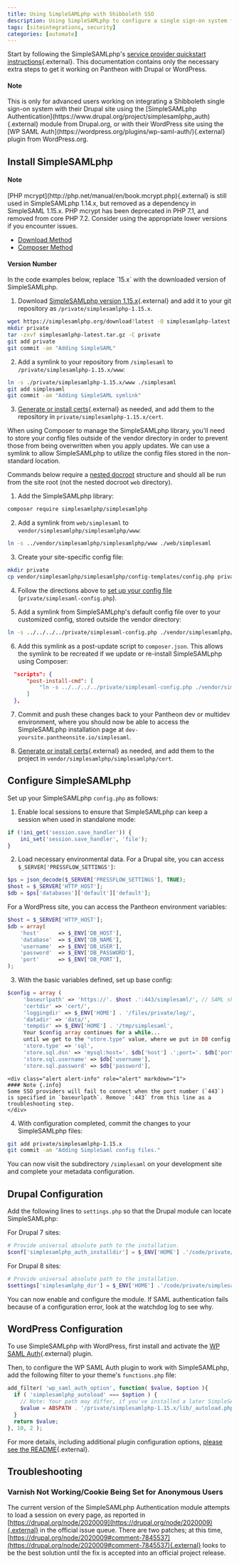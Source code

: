 ```yaml
---
title: Using SimpleSAMLphp with Shibboleth SSO
description: Using SimpleSAMLphp to configure a single sign-on system for your Drupal or WordPress site.
tags: [siteintegrations, security]
categories: [automate]
---
```

Start by following the SimpleSAMLphp's [service provider quickstart instructions](https://simplesamlphp.org/docs/1.15/simplesamlphp-sp){.external}. This documentation contains only the necessary extra steps to get it working on Pantheon with Drupal or WordPress.

<div class="alert alert-info" role="alert">
  <h4 class="info">Note</h4>
  <p markdown="1">This is only for advanced users working on integrating a Shibboleth single sign-on system with their Drupal site using the [SimpleSAMLphp Authentication](https://www.drupal.org/project/simplesamlphp_auth){.external} module from Drupal.org, or with their WordPress site using the [WP SAML Auth](https://wordpress.org/plugins/wp-saml-auth/){.external} plugin from WordPress.org.</p>
</div>

## Install SimpleSAMLphp

<div class="alert alert-info" role="alert">
<h4 class="info">Note</h4>
<p markdown="1">[PHP mcrypt](http://php.net/manual/en/book.mcrypt.php){.external} is still used in SimpleSAMLphp 1.14.x, but removed as a dependency in SimpleSAML 1.15.x. PHP mcrypt has been deprecated in PHP 7.1, and removed from core PHP 7.2. Consider using the appropriate lower versions if you encounter issues.
</p></div>


<!-- Nav tabs -->
<ul class="nav nav-tabs" role="tablist">
  <!-- Active tab -->
  <li id="tab-1-id" role="presentation" class="active"><a href="#tab-1-anchor" aria-controls="tab-1-anchor" role="tab" data-toggle="tab">Download Method</a></li>

  <!-- 2nd Tab Nav -->
  <li id="tab-2-id" role="presentation"><a href="#tab-2-anchor" aria-controls="tab-2-anchor" role="tab" data-toggle="tab">Composer Method</a></li>

</ul>

<!-- Tab panes -->
<div class="tab-content">
<!-- Active pane content -->
<div role="tabpanel" class="tab-pane active" id="tab-1-anchor" markdown="1">

<div class="alert alert-export" role="alert">
<h4 class="info">Version Number</h4>
<p markdown="1">In the code examples below, replace `15.x` with the downloaded version of SimpleSAMLphp.
</p>
</div>

1. Download [SimpleSAMLphp version 1.15.x](https://simplesamlphp.org/){.external} and add it to your git repository as `/private/simplesamlphp-1.15.x`.

  ```bash
  wget https://simplesamlphp.org/download?latest -O simplesamlphp-latest.tar.gz
  mkdir private
  tar -zxvf simplesamlphp-latest.tar.gz -C private
  git add private
  git commit -am "Adding SimpleSAML"
  ```

2. Add a symlink to your repository from `/simplesaml` to `/private/simplesamlphp-1.15.x/www`:

  ```bash
  ln -s ./private/simplesamlphp-1.15.x/www ./simplesaml
  git add simplesaml
  git commit -am "Adding SimpleSAML symlink"
  ```

3. [Generate or install certs](https://simplesamlphp.org/docs/1.9/simplesamlphp-sp#section_1_1){.external} as needed, and add them to the repository in `private/simplesamlphp-1.15.x/cert`.
</div>

<!-- 2nd pane content -->
<div role="tabpanel" class="tab-pane" id="tab-2-anchor" markdown="1">
When using Composer to manage the SimpleSAMLphp library, you'll need to store your config files outside of the vendor directory in order to prevent those from being overwritten when you apply updates. We can use a symlink to allow SimpleSAMLphp to utilize the config files stored in the non-standard location.

Commands below require a [nested docroot](/docs/nested-docroot/) structure and should all be run from the site root (not the nested docroot `web` directory).

1. Add the SimpleSAMLphp library:

 ```bash
 composer require simplesamlphp/simplesamlphp
 ```

2. Add a symlink from `web/simplesaml` to `vendor/simplesamlphp/simplesamlphp/www`:

 ```bash
 ln -s ../vendor/simplesamlphp/simplesamlphp/www ./web/simplesaml
 ```

3. Create your site-specific config file:

 ```bash
 mkdir private
 cp vendor/simplesamlphp/simplesamlphp/config-templates/config.php private/simplesaml-config.php
 ```

4. Follow the directions above to [set up your config file](#configure-simplesamlphp) (`private/simplesaml-config.php`).

5. Add a symlink from SimpleSAMLphp's default config file over to your customized config, stored outside the vendor directory:

 ```bash
 ln -s ../../../../private/simplesaml-config.php ./vendor/simplesamlphp/simplesamlphp/config/config.php
 ```

6. Add this symlink as a post-update script to `composer.json`. This allows the symlink to be recreated if we update or re-install SimpleSAMLphp using Composer:

 ```json
   "scripts": {
       "post-install-cmd": [
           "ln -s ../../../../private/simplesaml-config.php ./vendor/simplesamlphp/simplesamlphp/config/config.php"
       ]
   },
 ```

7. Commit and push these changes back to your Pantheon dev or multidev environment, where you should now be able to access the SimpleSAMLphp installation page at `dev-yoursite.pantheonsite.io/simplesaml`.

8. [Generate or install certs](https://simplesamlphp.org/docs/1.9/simplesamlphp-sp#section_1_1){.external} as needed, and add them to the project in `vendor/simplesamlphp/simplesamlphp/cert`.
</div>
</div>

## Configure SimpleSAMLphp

Set up your SimpleSAMLphp `config.php` as follows:

1. Enable local sessions to ensure that SimpleSAMLphp can keep a session when used in standalone mode:

  ```php
  if (!ini_get('session.save_handler')) {
      ini_set('session.save_handler', 'file');
  }
  ```

2. Load necessary environmental data. For a Drupal site, you can access `$_SERVER['PRESSFLOW_SETTINGS']`:

  ```php
  $ps = json_decode($_SERVER['PRESSFLOW_SETTINGS'], TRUE);
  $host = $_SERVER['HTTP_HOST'];
  $db = $ps['databases']['default']['default'];
  ```

  For a WordPress site, you can access the Pantheon environment variables:

  ```php
  $host = $_SERVER['HTTP_HOST'];
  $db = array(
      'host'      => $_ENV['DB_HOST'],
      'database'  => $_ENV['DB_NAME'],
      'username'  => $_ENV['DB_USER'],
      'password'  => $_ENV['DB_PASSWORD'],
      'port'      => $_ENV['DB_PORT'],
  );
  ```

3. With the basic variables defined, set up base config:

  ```php
  $config = array (
       'baseurlpath' => 'https://'. $host .':443/simplesaml/', // SAML should always connect via 443
       'certdir' => 'cert/',
       'loggingdir' => $_ENV['HOME'] . '/files/private/log/',
       'datadir' => 'data/',
       'tempdir' => $_ENV['HOME'] . '/tmp/simplesaml',
       Your $config array continues for a while...
       until we get to the "store.type" value, where we put in DB config...
       'store.type' => 'sql',
       'store.sql.dsn' => 'mysql:host='. $db['host'] .';port='. $db['port'] .';dbname='. $db['database'],
       'store.sql.username' => $db['username'],
       'store.sql.password' => $db['password'],
  ```

    <div class="alert alert-info" role="alert" markdown="1">
    #### Note {.info}
    Some SSO providers will fail to connect when the port number (`443`) is specified in `baseurlpath`. Remove `:443` from this line as a troubleshooting step.
    </div>

4. With configuration completed, commit the changes to your SimpleSAMLphp files:

  ```bash
  git add private/simplesamlphp-1.15.x
  git commit -am "Adding SimpleSaml config files."
  ```

You can now visit the subdirectory `/simplesaml` on your development site and complete your metadata configuration.

## Drupal Configuration

Add the following lines to `settings.php` so that the Drupal module can locate SimpleSAMLphp:

For Drupal 7 sites:
```php
# Provide universal absolute path to the installation.
$conf['simplesamlphp_auth_installdir'] = $_ENV['HOME'] .'/code/private/simplesamlphp-1.15.x';
```

For Drupal 8 sites:
```php
# Provide universal absolute path to the installation.
$settings['simplesamlphp_dir'] = $_ENV['HOME'] .'/code/private/simplesamlphp-1.15.x';
```

You can now enable and configure the module. If SAML authentication fails because of a configuration error, look at the watchdog log to see why.

## WordPress Configuration

To use SimpleSAMLphp with WordPress, first install and activate the [WP SAML Auth](https://wordpress.org/plugins/wp-saml-auth/){.external} plugin.

Then, to configure the WP SAML Auth plugin to work with SimpleSAMLphp, add the following filter to your theme's `functions.php` file:

```php
add_filter( 'wp_saml_auth_option', function( $value, $option ){
  if ( 'simplesamlphp_autoload' === $option ) {
    // Note: Your path may differ, if you've installed a later SimpleSAMLphp version
    $value = ABSPATH . '/private/simplesamlphp-1.15.x/lib/_autoload.php';
  }
  return $value;
}, 10, 2 );
```

For more details, including additional plugin configuration options, [please see the README](https://github.com/pantheon-systems/wp-saml-auth/blob/master/README.md){.external}.

## Troubleshooting
### Varnish Not Working/Cookie Being Set for Anonymous Users

The current version of the SimpleSAMLphp Authentication module attempts to load a session on every page, as reported in [https://drupal.org/node/2020009](https://drupal.org/node/2020009){.external} in the official issue queue. There are two patches; at this time, [https://drupal.org/node/2020009#comment-7845537](https://drupal.org/node/2020009#comment-7845537){.external} looks to be the best solution until the fix is accepted into an official project release.

